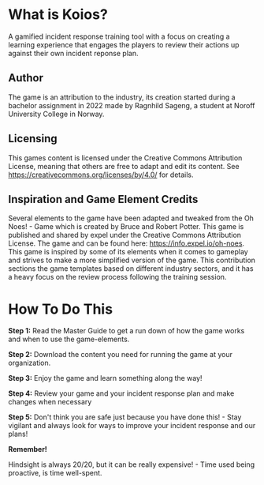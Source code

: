 # What is Koios?
A gamified incident response training tool with a focus on creating a learning experience that engages the players to review their actions up against their own incident reponse plan.



## Author
The game is an attribution to the industry, its creation started during a bachelor assignment in 2022 made by Ragnhild Sageng, a student at Noroff University College in Norway.



## Licensing
This games content is licensed under the Creative Commons Attribution License, meaning that others are free to adapt and edit its content. See https://creativecommons.org/licenses/by/4.0/ for details. 



## Inspiration and Game Element Credits
Several elements to the game have been adapted and tweaked from the Oh Noes! - Game which is created by Bruce and Robert Potter. This game is published and shared by expel under the Creative Commons Attribution License.  The game and can be found here: https://info.expel.io/oh-noes. 
This game is inspired by some of its elements when it comes to gameplay and strives to make a more simplified version of the game. This contribution sections the game templates based on different industry sectors, and it has a heavy focus on the review process following the training session.



# How To Do This
**Step 1:** Read the Master Guide to get a run down of how the game works and when to use the game-elements. 

**Step 2:** Download the content you need for running the game at your organization.

**Step 3:** Enjoy the game and learn something along the way!

**Step 4:** Review your game and your incident response plan and make changes when necessary

**Step 5:** Don't think you are safe just because you have done this! - Stay vigilant and always look for ways to improve your incident response and our plans!


**Remember!**

Hindsight is always 20/20, but it can be really expensive! - Time used being proactive, is time well-spent.
